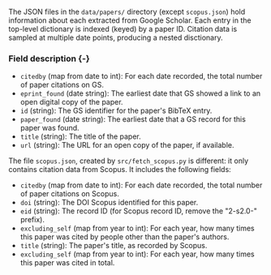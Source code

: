 The JSON files in the `data/papers/` directory (except `scopus.json`) hold information about each extracted from Google Scholar. Each entry in the top-level dictionary is indexed (keyed) by a paper ID. Citation data is sampled at multiple date points, producing a nested disctionary.

### Field description {-}

* `citedby` (map from date to int): For each date recorded, the total number of paper citations on GS.
* `eprint_found` (date string): The earliest date that GS showed a link to an open digital copy of the paper.
* `id` (string): The GS identifier for the paper's BibTeX entry.
* `paper_found` (date string): The earliest date that a GS record for this paper was found.
* `title` (string): The title of the paper.
* `url` (string): The URL for an open copy of the paper, if available.

The file `scopus.json`, created by `src/fetch_scopus.py` is different: it only contains citation data from Scopus. It includes the following fields:

* `citedby` (map from date to int): For each date recorded, the total number of paper citations on Scopus.
* `doi` (string): The DOI Scopus identified for this paper.
* `eid` (string): The record ID (for Scopus record ID, remove the "2-s2.0-" prefix).
* `excluding_self` (map from year to int): For each year, how many times this paper was cited by people other than the paper's authors.
* `title` (string): The paper's title, as recorded by Scopus.
* `excluding_self` (map from year to int): For each year, how many times this paper was cited in total.
